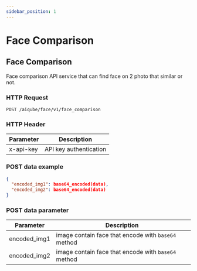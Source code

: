 ```yaml
---
sidebar_position: 1
---
```


# Face Comparison

## Face Comparison

Face comparison API service that can find face on 2 photo that similar or not.

### HTTP Request

`POST /aiqube/face/v1/face_comparison`

### HTTP Header

|Parameter   |Description   |
|---|---|
|x-api-key   | API key authentication  |

### POST data example

```json
{
  "encoded_img1": base64_encoded(data),
  "encoded_img2": base64_encoded(data)
}
```

### POST data parameter

|Parameter   |Description   |
|---|---|
|encoded_img1   | image contain face that encode with `base64` method  |
|encoded_img2   | image contain face that encode with `base64` method  |

